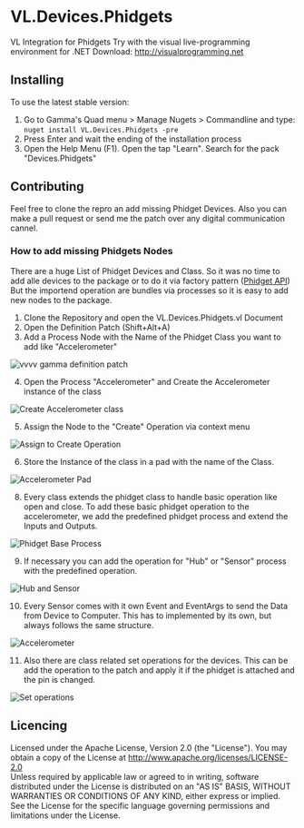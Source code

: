 # VL.Devices.Phidgets
VL Integration for Phidgets
Try with the visual live-programming environment for .NET Download: http://visualprogramming.net 

## Installing 

To use the latest stable version:
1. Go to Gamma's Quad menu > Manage Nugets > Commandline and type:  
`nuget install VL.Devices.Phidgets -pre`
2. Press Enter and wait the ending of the installation process
3. Open the Help Menu (F1). Open the tap "Learn". Search for the pack "Devices.Phidgets"

## Contributing
Feel free to clone the repro an add missing Phidget Devices. Also you can make a pull request or send me the patch over any digital communication cannel. 

### How to add missing Phidgets Nodes
There are a huge List of Phidget Devices and Class. So it was no time to add alle devices to the package or to do it via factory pattern ([Phidget API](https://www.phidgets.com/?view=api))  
But the importend operation are bundles via processes so it is easy to add new nodes to the package. 
1. Clone the Repository and open the VL.Devices.Phidgets.vl Document
2. Open the Definition Patch (Shift+Alt+A)
3. Add a Process Node with the Name of the Phidget Class you want to add like "Accelerometer"  

![vvvv gamma definition patch](./assets/DefintionPatch.png)  

4. Open the Process "Accelerometer" and Create the Accelerometer instance of the class

![Create Accelerometer class](./assets/AssignCreate.png)  

5. Assign the Node to the "Create" Operation via context menu

![Assign to Create Operation](./assets/AssignCreate.png)

6. Store the Instance of the class in a pad with the name of the Class.  

![Accelerometer Pad](./assets/AccelerometerPad.png)

8. Every class extends the phidget class to handle basic operation like open and close. To add these basic phidget operation to the accelerometer, we add the predefined phidget process and extend the Inputs and Outputs. 

![Phidget Base Process](./assets/phidgetProcesss.png)

9. If necessary you can add the operation for "Hub" or "Sensor" process with the predefined operation.  

![Hub and Sensor](./assets/HubSensor.png)

10. Every Sensor comes with it own Event and EventArgs to send the Data from Device to Computer. This has to implemented by its own, but always follows the same structure. 

![Accelerometer](./assets/AccelerometerEvent.png)  

11. Also there are class related set operations for the devices. This can be add the operation to the patch and apply it if the phidget is attached and the pin is changed.

![Set operations](./assets/setOperations.png)


## Licencing
Licensed under the Apache License, Version 2.0 (the "License"). You may obtain a copy of the License at http://www.apache.org/licenses/LICENSE-2.0  
Unless required by applicable law or agreed to in writing, software distributed under the License is distributed on an "AS IS" BASIS, WITHOUT WARRANTIES OR CONDITIONS OF ANY KIND, either express or implied. See the License for the specific language governing permissions and limitations under the License. 

